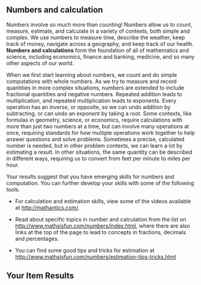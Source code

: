 ## Numbers and calculation

Numbers involve so much more than counting! Numbers allow us to count, measure, estimate, and calculate in a variety of contexts, both simple and complex. We use numbers to measure time, describe the weather, keep track of money, navigate across a geography, and keep track of our health.  **Numbers and calculations** form the foundation of all of mathematics and science, including economics, finance and banking, medicine, and so many other aspects of our world. 

When we first start learning about numbers, we count and do simple computations with whole numbers. As we try to measure and record quantities in more complex situations, numbers are extended to include fractional quantities and negative numbers. Repeated addition leads to multiplication, and repeated multiplication leads to exponents. Every operation has an *inverse*, or opposite, so we can undo addition by subtracting, or can undo an exponent by taking a root. Some contexts, like formulas in geometry, science, or economics, require calculations with more than just two numbers at a time, but can involve many operations at once, requiring standards for how multiple operations work together to help answer questions and solve problems. Sometimes a precise, calculated number is needed, but in other problem contexts, we can learn a lot by estimating a result. In other situations, the same quantity can be described in different ways, requiring us to convert from feet per minute to miles per hour. 

Your results suggest that you have emerging skills for numbers and computation. You can further develop your skills with some of the following tools.

* For calculation and estimation skills, view some of the videos available at http://mathantics.com/. 

* Read about specific topics in number and calculation from the list on http://www.mathsisfun.com/numbers/index.html, where there are also links at the top of the page to lead to concepts in fractions, decimals and percentages. 

* You can find some good tips and tricks for estimation at http://www.mathsisfun.com/numbers/estimation-tips-tricks.html

## Your Item Results
